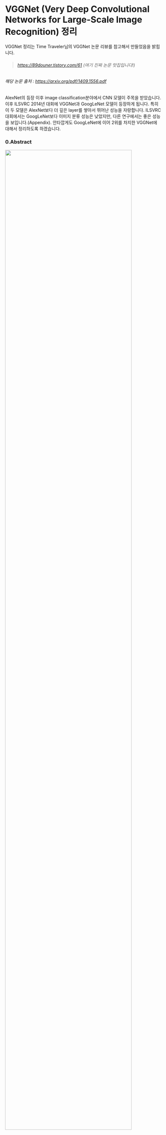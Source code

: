 # VGGNet (Very Deep Convolutional Networks for Large-Scale Image Recognition) 정리

VGGNet 정리는 Time Traveler님의 VGGNet 논문 리뷰를 참고해서 만들었음을 밝힙니다.

> ###### https://89douner.tistory.com/61 (여기 진짜 논문 맛집입니다!)

###### 해당 논문 출처 : https://arxiv.org/pdf/1409.1556.pdf

AlexNet의 등장 이후 image classification분야에서 CNN 모델이 주목을 받았습니다. 이후 ILSVRC 2014년 대회에 VGGNet과 GoogLeNet 모델이 등장하게 됩니다. 특히 이 두 모델은 AlexNet보다 더 깊은 layer를 쌓아서 뛰어난 성능을 자랑합니다. ILSVRC 대회에서는 GoogLeNet보다 이미지 분류 성능은 낮았지만, 다른 연구에서는 좋은 성능을 보입니다.(Appendix).  안타깝게도 GoogLeNet에 이어 2위를 차지한 VGGNet에 대해서 정리하도록 하겠습니다.

### 0.Abstract

<left><img src = "https://user-images.githubusercontent.com/78463348/124843218-6b36ad80-dfcc-11eb-8ab6-82df7df39aa2.PNG" width = 90% height = "90%">

The effect of the convolutional network depth on its accuracy in the large-scale image recognition , Increasing depth using an architecture with very small (3X3) convolution filters 이라는 내용이 중요한데 즉, 3X3 convolution filter를 이용하고, layer의 개수를 16~19만큼 deep하게 늘려서 increasing depth를 만들었고, 이를 통해 large-scale image recognition에서 좋은 결과를 얻었다는 것을 알 수 있습니다.

### 1.Introduction

###### <img src = "https://user-images.githubusercontent.com/78463348/124843275-97522e80-dfcc-11eb-8082-b1d39ea9490a.PNG" width = 90% height = 90%>

<left><img src = "https://user-images.githubusercontent.com/78463348/124843294-9faa6980-dfcc-11eb-9b45-4ef16aadc2c6.PNG" width = 90% height = 90%>

<left><img src = "https://user-images.githubusercontent.com/78463348/124843295-a0430000-dfcc-11eb-8c7b-f1c3d155744b.PNG" width = 90% height = 90%>

ConvNet이 어느덧 computer vision 영역에서 유용한 역할을 하게 되면서, 기존 AlexNet구조를 향상시키기 위해 많은 시도들이 있었습니다.  이번 논문에서는 'depth'라는 ConvNet architecture의 중요한 측면을 다루고자 합니다. 우리는 이 구조의 다른 parameter들을 고정시키고 꾸준히 convolution layer들을 추가시키므로써 depth를 증가시켰습니다. 이는 모든 layer에 3x3 convolution filter와 같은 매우 작은 filter를 사용했기에 가능했습니다.

결과적으로 더 정확한 ConvNet architecture를 생각해냈는데, 이는 최신 ILSVRC classification과 localisation tasks를 더 정확하게 해결할 뿐만 아니라 다른 image recognition dataset에 적용가능하며, 상대적으로 simple pipelines (예를 들어, deep features classified by a linear SVM without fine-tuning)의 일부분으로 사용할 때 최선의 성능을 얻을 수 있었습니다.

논문의 나머지는 다음과 같이 구성됩니다(목차 설명). Sect 2에서는 ConvNet configuration을 설명하고, Sect 3에서 제시된 image classification training과 evaluation의 결과를 보여줍니다. Sect 4와 Sect 5에서는 ILSVRC classification task와 비교해서 구조를 설명합니다. 

### 2-1.Architecture

VGGNet의 기본설정에 대해 언급한다.

<left><img src = "https://user-images.githubusercontent.com/78463348/124843297-a0db9680-dfcc-11eb-8692-897461b7110b.PNG" width = 90% height = 90%>

ConvNet의 input은 224X224 RGB 이미지로 고정합니다. Input image(Traininng Dataset)에 대한 preprocessing은 RGB mean value만 빼주는 것만 적용합니다. (RGB mean value란?  이미지 상에 pixel들이 갖고 있는 R,G,B 각각의 값들의 평균을 의미합니다)

Image는 convolution layer들을 지나게 되는데, receptive field의 크기는 3x3의 크기를 가지고 있습니다. 

> receptive field란 filter가 한 번에 보는 영역이다. receptive field가 높으면 전체적인 특징을 잡아내는데 유용하다.
>
> 3X3을 선택한 이유는 left,right,up,down을 고려할 수 있는 최소한의 receptive field이기 때문이다.

1X1 conv filter도 사용되었는데 이는 input channels의 linear transformation 으로 보여질 수 있습니다.(여기는 사실 잘 모르겠어요)

Spatial padding이 사용되는 데, padding을 쓰는 목적은 convolution 이후에 spatial resolution을 보존하기 위해서입니다. conv filter의 stride  =1 이고 3x3 conv layer에 1 pixel padding이 적용되면  원래 해상도(이미지 크기)를 유지할 수 있습니다.

Pooling layer도 사용되었는데, Max pooling은 conv layer 다음에 적용되었으며, 총 5개의 max pooling layer로 구성됩니다. pooling 연산은 2X2 size와 stride = 2로 구성됩니다.

Convolution layer가 stack 된 이후에 FC layer가 등장하게 되는데, 총 3개의 Fully-Connected layers이 등장하며 처음 두 개의 FC layer는 4096개의 channel을 가지고 있습니다. 마지막 layer는 soft-max layer로 ILSVRC classification을 위해 1000개의 채널을 포함하고 있습니다.(class가 1000개라 이를 분류하기 위해 1000개의 channel로 이루어짐)

모든 hidden layer에는 비선형 함수인 ReLU를 가지고 있는데, 이번  Networks에서는 AlexNet에서 사용했던 Local Response Normalisation(LRN) 을 사용하지 않았습니다. 이유는, ILSVRC dataset에서 성능 향상을 가지고 있지 않는데다, 메모리 소모 및 연산량의 증가로 시간이 그만큼 소요되기 때문에 사용하지 않은 것이기 때문입니다.



### 2-2. Configurations

<img src = "https://user-images.githubusercontent.com/78463348/124843298-a1742d00-dfcc-11eb-9365-f12c9ca89a44.PNG">

configurations 에서는 A에서 E까지의 구조로 나뉠 수 있는데, 모든 구조는 2.1에서 설명한 구조를 그대로 따르되, 단지 깊이를 조금씩 변형시키면서 연구를 진행한것이라고 언급했습니다. Layer는 11 weight 부터 19 weight layer까지 구성되어 있으며 구조는 Table 1에 잘 표현 되어 있습니다.





<img src = "https://user-images.githubusercontent.com/78463348/124843303-a20cc380-dfcc-11eb-9398-25104dd62d43.PNG">



<img src = "https://user-images.githubusercontent.com/78463348/124843860-cfa63c80-dfcd-11eb-9f6c-4d2c553e6143.PNG">

<left><img src = "https://user-images.githubusercontent.com/78463348/124843299-a1742d00-dfcc-11eb-9eff-83039ab2ff0f.PNG">

<img src = "https://user-images.githubusercontent.com/78463348/124843306-a2a55a00-dfcc-11eb-8521-2c8c7e833414.PNG" >

이후 깊이를 늘렸음에도 불구하고, .weight의 개수 (Parameter의 개수) 가 더 늘어나지 않는 다는 것을 보여줍니다.



### 2-3. Discussion

<left><img src = "https://user-images.githubusercontent.com/78463348/124843300-a20cc380-dfcc-11eb-95c3-12dc98c9d06b.PNG">
​    
첫번째 convolution에서 상대적으로 large receptive fields를 쓰기 보다 3X3의 작은 receptive fields를 사용했습니다.  이유는 3X3 convolution layer를 쌓는 것이 5X5 convolution filter를 사용하는 것과 같은 효과를 가져오기 때문입니다.  즉 5X5 conv filter를 3X3 conv filter 2개로 나누어(factorizing) 사용한다고 합니다.

<left><img src = "https://user-images.githubusercontent.com/78463348/124843307-a33df080-dfcc-11eb-832f-d701c81d9033.PNG" width = 90% height = 90%>

<left><img src = "https://img1.daumcdn.net/thumb/R1280x0/?scode=mtistory2&fname=https%3A%2F%2Fblog.kakaocdn.net%2Fdn%2F59CI0%2FbtqAPdxQrQQ%2FNIX745po8xCjtzMtMcvnGK%2Fimg.png" width = 70% height = 70%>

이후 위의 그림과 같이 3X3 conv filter를 사용한 conv layer를 두번 사용하는 것이 7X7 conv filter를 1번 사용한 것과 같은 효과를 가지는 것을 볼 수 있습니다. 그럼 동등한 효과를 가지는 이 방식을 굳이 왜 사용해야하는 지는 두 가지 이유를 들어 설명합니다. 

첫번째로는 3X3 conv filter 3개와 7X7 conv filter 1개를 비교하면서 설명하는데 한 번 conv filter를 적용할 때마다 ReLU라고 하는 activation function을 적용하게 되는데 이는 non-linear한 문제에 도움을 줍니다. 결국 7X7 conv filter 1개보다 3X3 conv filter 3개를 적용하는 것이 더 많은 activation function을 적용할 수 있어 이 방식을 사용하는 것입니다. 

두번째로는 parameter의 수가 줄어둡니다. 해당 논문에도 쓰여져 있듯이  3X3 conv filter 3개가 가지는 parameter수는 총 27C^2 (여기서 C는 channel의 개수입니다.) 이에 반해 7X7 conv filter 1개가 가지는 parameter 개수는 49C^2입니다. 따라서 같은 효과를 가지면서 parameter를 줄여 overfitting을 방지하는 효과까지 가질 수 있습니다. 

왜 parameter를 줄이면 overfitting이 감소하는지는 하단의 링크를 참고해주시면 감사하겠습니다. (제가 참고한 자료를 쓰신 분이 정리한 내용입니다.)

> https://89douner.tistory.com/55



<left><img src = "https://user-images.githubusercontent.com/78463348/124843309-a33df080-dfcc-11eb-9ae7-b871a906c8ba.PNG" width = 90% height = 90%>

또한 VGG C  모델에는 1X1 conv layer도 적용하는데, 이유는 기존 receptive field에 영향을 주지않고 non-linearity를 증가시키기 위해서라고 합니다.



### 3. Classification Framework

### 3-1. Training

<left><img src = "https://user-images.githubusercontent.com/78463348/124843310-a3d68700-dfcc-11eb-9f63-ea966733b3a9.PNG" width = 90% height = 90%>

일단 hyperparameter들을 어떤 값으로 설정했는지 소개하고 있습니다.

1.cost function은 multinomial logistic regression (logistic regression을 통해 두 가지 이상의 분류 문제를 다루는 것) 를 이용했고 이는 Cross Entropy와 같다.

2.Mini-batch gradient descent를 사용하는데, 이 때 mini-batch 크기는 256으로 정해졌다.

3.Optimizer에서 Momentum = 0.9를 갖도록 hyperparameter설정

4.L2 regularization을 사용하며 L2 penalty를 5X10^(-4)으로 둔다. 

5.Dropout을 사용하며, 처음 두 FC-layer에 이용한다. dropout ratio = 0.5로 둔다.

6.Learning rate는 10^(-2)으로 설정 이후 validation set accuracy가 증가하지 않을 때 learning rate를 10만큼 나눠서 감소시킨다.

(Krizhevsky et al.,2012) = AlexNet 인데, AlexNet보다 깊이도 갚고 parameter수도 많음에도 불구하고, AlexNet보다 epoch가 적을 때 수렴했다고 밝혔다. 이는 두가지 이유를 들어 설명한다.

a)  Implicit regularisation 

- 앞선 논문중에 "This can be seen as imposing a regularisation on the 7X7 conv"라는 부분을 말하는 데, 2-3에서 7X7 conv filter 1개를 사용하는 것보다 3X3 conv filter 3개를 이용하는 것이 더 좋은 이유가 parameter의 수가 더 적어지기 때문이라는 점이었는데, 이를 implicit regularisation이라고 언급하고 있다.

b) pre-initialisation

- Pre-initialisation이란 먼저 학습하고 난 모델의 layer를 가져다가 쓰는 방식으로 진행하는 것을 말하는데, 여기서는 VGG-A 모델(16 layer) 을 학습하고, 이후 B,C,D,E 모델을 구성할 때 학습된 layer를 가져다 쓴다. 자세히 나타내면 A 모델의 처음 4개 conv layer와 마지막 3개 FC layer를 사용했다고 한다. 이 방식으로 통해 최적의 초기값을 설정해줘서 학습을 용이하게 해준다.

- 

<left><img src = "C:/Users/Park%20Jun%20Tae/Desktop/%EB%94%A5%EB%9F%AC%EB%8B%9D%20md%ED%8C%8C%EC%9D%BC/%EB%85%BC%EB%AC%B8%EC%9D%B8%EC%9A%A9%20%EC%82%AC%EC%A7%84%ED%8C%8C%EC%9D%BC%20%EB%AA%A8%EC%9D%8C/VGGNet/VGGNet%EB%85%BC%EB%AC%B8%EC%9D%B8%EC%9A%A915.PNG" width = "80%" height = "80%">



#### Training image size

VGGNet 모델을 학습할 때, 먼저 training image를 VGG모델의 input size에 맞게 바꿔줘야 한다. 

<left><img src = "C:\Users\Park Jun Tae\AppData\Roaming\Typora\typora-user-images\image-20210709105951984.png" width = 90% height = 90%>


예를 들어 S라고 하는 smallest side를 256이라고 하면, training image의 넓이 또는 높이 중에서 더 작은 side를 256으로 줄여준다. 이 때 aspect ratio를 유지하면서 나머지 side도 rescaling을 해주는데 이런 방식을 "isotropically-rescaled" 했다고 한다.

<left><img src = "C:\Users\Park Jun Tae\AppData\Roaming\Typora\typora-user-images\image-20210709110412049.png">


위와 같이 training image를 isotropically-rescaled 해줬다면, 이후에는 224X224의 크기로 random하게 crop해준다.

<left><img src = "C:\Users\Park Jun Tae\AppData\Roaming\Typora\typora-user-images\image-20210709111200783.png" width = 90% height = 90%>


S를 설정하는 방식에는 두 가지가 있는데, 첫번째로는 S를 256 or 384로 고정하는 방식이다. 이를 우리는 'Single-scale training'이라고 한다. S = 384로 설정했을 때 , .training을 빨리 하기 위해서 S가 256일 때 학습시킨 가중치로 initialize 두고 학습을 시키게 된다. 학습 시에는 learning rate를 10^(-3)으로 줄여주고 학습을 시킨다.

<left><img src = "C:\Users\Park Jun Tae\AppData\Roaming\Typora\typora-user-images\image-20210709111835805.png" width = "90%" height = 90%>


<left><img src = "C:\Users\Park Jun Tae\AppData\Roaming\Typora\typora-user-images\image-20210709111923580.png" width = 90% height = 90%>


두번째로는 'multi-scale training'이라는 방식을 사용하는데, 이는 S를 고정하지 않고 Smin에서 Smax사이의 값 중에서 random하게 설정해주는 방식이다. 객체(Object)들이 모두 같은 사이즈가 아니라 각각 다를 수가 있기 때문에 random하게 multi-scale로 학습시키면 학습 효과가 더 좋아질 수 있다. 

이러한 data augmentation 방식을 'Scale jittering'이라고 부른다.

Multi-scale training을 학습 시킬 때는 빠르게 학습시키기 위해서, 먼저 학습시킨 single scale training 방식을 이용한 모델을 가지고 이를 이용해 fine-tuning을 해준다.

<left><img src = "C:\Users\Park Jun Tae\AppData\Roaming\Typora\typora-user-images\image-20210709113339988.png" width = 90% height = 90%>
Test 할 때에도 train 할 때와 마찬가지로 rescaling을 적용한다. Training에서는 rescaling시에 기준 값을 S라고 했지만, test에서는 rescaling시에 기준 값을 Q라고 한다. S와 Q가 같을 필요는 없다. 오히려 training  image에서 설정된 S값마다 다른 Q를 적용하면 성능이 더 좋아진다고 한다. 


중요한 점은 VGGNet 모델은 training할 때랑 중간중간 overfitting을 막기위해 Testing(Validation)할 때 쓰이는 CNN 구조가 약간 다르다.

Test에서는 첫번째 FC layer를 7X7 conv layer로 바꿔주고, 마지막 FC layer 두 개를 1x1 conv layer로 바꿔준 것이 training과 다른 점이다. 이를 통해 training에서와 달리 uncropped image에 적용할 수 있다는 점이 장점이다.


<left><img src = "C:\Users\Park Jun Tae\AppData\Roaming\Typora\typora-user-images\image-20210709114223466.png">


<right><img src = "C:\Users\Park Jun Tae\AppData\Roaming\Typora\typora-user-images\image-20210709114255201.png">


제일 위의 사진은 feature map이 FC layer를 통과하기 전에, flatten 하는 순서를 나타낸 것이다. 그 밑의 사진은 feature map이 1X1 conv filter를 적용하는 사진인데, 이를 비교해 봤을 때, flatten 하는 순서에 영향이 있을 뿐, 구조 자체는 FC layer와 conv layer 모두 동일하다는 것을 알 수 있다.

<img src = "C:\Users\Park Jun Tae\AppData\Roaming\Typora\typora-user-images\image-20210709115842205.png" align = "left" width = 50% height = 50%><img src = "C:\Users\Park Jun Tae\AppData\Roaming\Typora\typora-user-images\image-20210709120034856.png" align = "right" width  = 50% height = 50%>



















(왼쪽의 사진은 Test에서의 VGGNet 구조이며, 오른쪽 사진은  Training에서의 VGGNet 구조이다. 왼쪽 이미지 상에서는 fully-connected라고 설명이 되어있지만, 실제로는 3개의 1X1 conv layer인 것이다.)

어찌보면 논문을 읽었을 때 가장 헷갈렸던 부분이 있었는데, 바로 The result is a class score map with the number of channels equal to the number of classes, and a variable spatial resolution, dependent on the input image size. Finally, to obtain a fixed-size vector of class scores for the image, the class score map is spatially averaged (sum-pooled). 라는 부분이다.

다들 공통적으로 이해가 안 갔을 거라고 나는 생각한다.(물론 아닐 수도 있다....) 

위에서 잠깐 언급했듯이 Training시에는 crop하는 방법을 사용하지만, Test시에는 FC layer를 conv layer로 바꿔줘서 uncropped image에 적용할 수 있다고 한다. 즉 , FC layer의 경우 MLP(Multi-Layer Perceptron)으로, 사실상 각 perceptron의 입력과 출력 노드가 정해져 있기 때문에 항상 입력 노드가 정해준 값과 동일해야한다. 그러나 conv 연산의 경우, 신경쓰지 않아도 된다.  *기존 crop을 통해 얻은 224X224 입력 image size가 VGG model에 입력되었을 때, classifier에 해당하는 부분 (FC layer가 1X1 conv layer로 바뀐 부분)을 거친 최종 output feature map size가 입력 image size에 따라 서로 달라집니다.* (사실 이 부분은 잘 이해되지 않는다.)

<img src = "C:\Users\Park Jun Tae\AppData\Roaming\Typora\typora-user-images\image-20210709122325547.png" align = "left">

위 그림에서 보다시피, output feature map size가 1X1이 아닌 경우가 있을 수 있다. 상단 그림의 경우, classifier 단계(1X1 conv filter가 적용되기 시작하는 부분)에서 1X1 conv filter가 feature map에 잘 적용 된 것으로 보이지만, 아래 그림의 경우 1X1 conv filter가 feature map size와 다르다는 것을 알 수 있다.

만약 큰 이미지가 입력으로 들어오게 되면 1X1 conv filter를 적용할 때, feature map size가 1X1이 아닌 7X7이 될 수도 있습니다. 즉, 1X1 conv filter를 거치고 softmax에 들어가기 전 output feature map size가 이미지 크기에 따라 달라지는데, 7X71000 output feature map size를 얻을 수도 있다는 것이다. 이 때, 7X7 output feature map을 class score map이라고 한다. 이 feature map들을 spatially averaged 해준다. (대략적으로 mean or average pooling을 한다고 해석)

이후 softmax이후에 filpped image와 original image의 평균값을 통해 최종 score를 출력하게 된다.

<img src = "C:\Users\Park Jun Tae\AppData\Roaming\Typora\typora-user-images\image-20210709124849125.png">

AlexNet의 경우, Test시에 1개의 이미지에 대해 좌상단,우상단,가운데,좌하단,우하단으로 crop하고 각각 이미지를 좌우반전시켜서 10개의 augmented images를 사용한다. 이 이미지들을 평균을 취하는 방식으로 최종 score를 출력한다.(Softmax의 결과 확률값이 나오는데 각각의 class에서 나오는 10개의 값들에 대해 평균)이로 인해 계산량이 많아져 속도가 느려진다. 그러나 FC layer를 1X1 conv layer로 대체하고 큰 이미지를 넣어 학습을 시켰고, 또한 data augmentation도 horizontal filpping 만 적용했는데도 좋은 효과가 났다고 한다.

<img src = "C:\Users\Park Jun Tae\AppData\Roaming\Typora\typora-user-images\image-20210712075924180.png">

VGGNet에서는 GoogleNet에서 사용한 multi-crop 방식이 좋은 성능을 보인다는 점을 알고, VGGNet의 dense evaluation을 보완하기 위한 방안으로 multi-crop evaluation을 같이 사용했다고 한다. 이후 두 가지 방식을 적절히 활용해서 validation한 결과 좋은 성능을 낸 것으로 확인되었다.



### 4. Classification Experiments

<img src = "C:\Users\Park Jun Tae\AppData\Roaming\Typora\typora-user-images\image-20210712080608196.png"><img src = "C:\Users\Park Jun Tae\AppData\Roaming\Typora\typora-user-images\image-20210712080655312.png">

Dataset은 ILSVRC-2012를 사용했으며, 이미지의 class는 1000개로 나뉘어 있고 dataset은 train (1.3M), valid (50K), test set (100K)으로 나뉘어 있다. 또한 classification 평가는 top-1과 top-5 error를 보고 확인 할 수 있다. top-1 error는 multi-class classificaiton error , top-5 error는 기존 ILSVRC에서 요구하는 test 기준을 사용했다고 한다.

대부분의 experiment에서 validation set을 test set으로 사용했다고 한다.



### 4.1 Single Scale Evaluation

Single scale evaluation이란 앞서 설명되었듯이, test시에 image size(scale)이 고정되어 있는 것을 의미한다. training image size를 설정해주는 방식에는 두 가지 방식이 있었는데, 첫번째는 training image size (S)를 256 or 384로 fix시켜주는 single scaling training과 두번째로는 256~512 size에서 random하게 골라 multi-scaling training을 하는 방식이 있다. S=Q라고 했을 때 test image size가 고정되고, multi scaling training방식에서는 0.5(256+512) = 384로 고정된다.



<img src = "C:\Users\Park Jun Tae\AppData\Roaming\Typora\typora-user-images\image-20210712083413135.png">



첫번째로 Local response normalisation이라는 AlexNet에서 사용된 기법을 이용한 모델과 그렇지 않은 모델 사이의 성능 향상이 두드러지지 않았기에 LRN을 사용하지 않았다.

두번째로는 ConvNet의 깊이가 깊을 수록 classificaiton error가 줄어든다는 것이다. 특이하게도 앞서 말한 내용과는 달리 1X1 conv filter를 사용하고 있는 C 모델과 3X3 conv filter를 사용하고 있는 D모델을 비교했을 때 깊이가 더 앏은 3X3 conv filter를 사용한 D모델의 성능이 더 좋다는 점을 밝히고 있는데, 이는 깊이를 깊게 쌓을 수록 non linearity를 더 잘 표현할 수 있지만, 3X3 conv filter가 spatial context (공간이나 위치정보) 의 특징을 더 잘 추출하기 때문에 3X3 conv filter를 사용하는 것이 더 좋다는 것을 언급하고 있다. 

### 4.2 Multi-scale evaluation

<img src = "C:\Users\Park Jun Tae\AppData\Roaming\Typora\typora-user-images\image-20210712085417338.png">

<img src = "C:\Users\Park Jun Tae\AppData\Roaming\Typora\typora-user-images\image-20210712085441829.png">

Multi-scale evaluation은 test 이미지를 multi-scale로 설정해서 evaluation한 방식을 말한다. 하나의 S 사이즈에 대해 여러 test image로 evaluation하는 것을 볼 수 있다. training과 testing scale 과의 많은 차이는 성능의 감소를 불러오는데, 이를 위해 Q를 training과 가깝게 S-32, S, S+32로 설정한다. test time에서 scale jittering 은 single scale과 동일 모델로 비교했을 때, 더 좋은 성능을 가져온다고 한다. 

### 4.3 Multi-crop evaluation & 4.4 ConvNet fusion

<img src = "C:\Users\Park Jun Tae\AppData\Roaming\Typora\typora-user-images\image-20210712092730208.png">

여기서는 dense evaluation 방식과 multi-crop evaluation을 이용한 validation 결과를 비교하고 있는데, multi-crop evaluation이 dense evaluation보다 살짝 더 좋으며, 저자는 두 방식의 결과의 평균을 통해서 구한 새로운 방식인 ConvNet fusion으로 validation한 결과를 이 다음에 보여주고 있다.



### 4.5 Comparison with the state of the art

<img src = "C:\Users\Park Jun Tae\AppData\Roaming\Typora\typora-user-images\image-20210712093154386.png">

<img src = "C:\Users\Park Jun Tae\AppData\Roaming\Typora\typora-user-images\image-20210712093231498.png">

ILSVRC 대회에서 제출을 위해 7개 모듈의 ensemble 기법을 적용했는데, 대회가 끝난 후 자체적으로 다시 실험한 결과 2개 모델(D,E)만 ensemble 한 결과가 더 좋았다고 한다.



